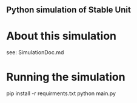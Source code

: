 ## Python simulation of Stable Unit

# About this simulation
see: SimulationDoc.md

# Running the simulation
pip install -r requirments.txt
python main.py
